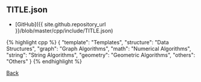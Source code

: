 ## TITLE.json

- [GitHub]({{ site.github.repository_url }}/blob/master/cpp/include/TITLE.json)

{% highlight cpp %}
{
    "template":  "Templates",
    "structure": "Data Structures",
    "graph":     "Graph Algorithms",
    "math":      "Numerical Algorithms",
    "string":    "String Algorithms",
    "geometry":  "Geometric Algorithms",
    "others":    "Others"
}
{% endhighlight %}

[Back](..)
